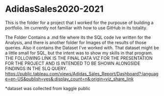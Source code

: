 # AdidasSales2020-2021
This is the folder for a project that I worked for the purpouse of building a portfolio.
Im currently not familiar with how to use GitHub in its totality.

The Folder Contains a .md file where its the SQL code Ive written for the Analysis, and there is another folder for Images of the results of those queries.
Also it contains the Dataset I've worked with. That dataset might be a little small for SQL, but the intent was to show my skills in that program.
THE FOLLOWING LINK IS THE FINAL DATA VIZ FOR THE PRESENTATION FOR THE PROJECT AND IS INTENDED TO BE SHOWN ALONGSIDE FINDINGS IN THE SLQ QUERY. https://public.tableau.com/views/Adidas_Sales_Report/Dashboard?:language=en-US&publish=yes&:display_count=n&:origin=viz_share_link

*dataset was collected from kaggle public
